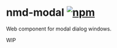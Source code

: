 # nmd-modal [![npm](https://img.shields.io/npm/v/nmd-modal?style=for-the-badge)](https://www.npmjs.com/package/nmd-modal)

Web component for modal dialog windows.

WIP